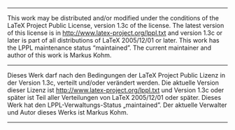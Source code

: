 ----------------------------------------------------------------------------

This work may be distributed and/or modified under the conditions of the
LaTeX Project Public License, version 1.3c of the license. The latest
version of this license is in http://www.latex-project.org/lppl.txt and 
version 1.3c or later is part of all distributions of LaTeX 2005/12/01
or later. This work has the LPPL maintenance status “maintained”.
The current maintainer and author of this work is Markus Kohm.

----------------------------------------------------------------------------

Dieses Werk darf nach den Bedingungen der LaTeX Project Public Lizenz
in der Version 1.3c, verteilt und/oder verändert werden. Die aktuelle 
Version dieser Lizenz ist http://www.latex-project.org/lppl.txt und 
Version 1.3c oder später ist Teil aller Verteilungen von LaTeX 2005/12/01 
oder später. Dieses Werk hat den LPPL-Verwaltungs-Status „maintained”. 
Der aktuelle Verwalter und Autor dieses Werks ist Markus Kohm.

----------------------------------------------------------------------------
